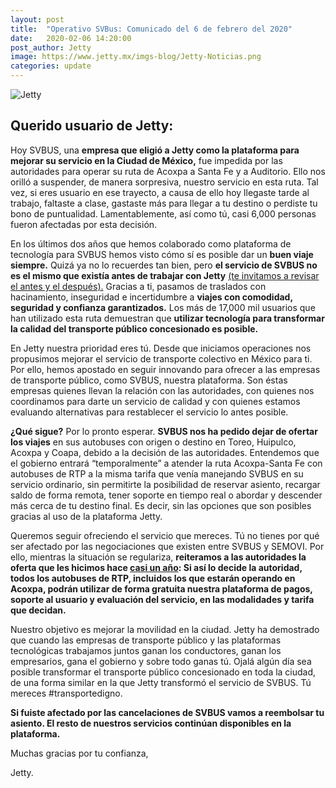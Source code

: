 ```yaml
---
layout: post
title:  "Operativo SVBus: Comunicado del 6 de febrero del 2020"
date:   2020-02-06 14:20:00
post_author: Jetty
image: https://www.jetty.mx/imgs-blog/Jetty-Noticias.png
categories: update
---
```

![Jetty]({{site.baseurl}}/imgs-blog/Jetty-Noticias.png)

<h2>Querido usuario de Jetty:</h2>

Hoy SVBUS, una <b>empresa que eligió a Jetty como la plataforma para mejorar su servicio en la Ciudad de México,</b> fue impedida por las autoridades para operar su ruta de Acoxpa a Santa Fe y a Auditorio. Ello nos orilló a suspender, de manera sorpresiva, nuestro servicio en esta ruta. Tal vez, si eres usuario en ese trayecto, a causa de ello hoy llegaste tarde al trabajo, faltaste a clase, gastaste más para llegar a tu destino o perdiste tu bono de puntualidad. Lamentablemente, así como tú, casi 6,000 personas fueron afectadas por esta decisión.

En los últimos dos años que hemos colaborado como plataforma de tecnología para SVBUS hemos visto cómo sí es posible dar un <b>buen viaje siempre.</b> Quizá ya no lo recuerdes tan bien, pero <b>el servicio de SVBUS no es el mismo que existía antes de trabajar con Jetty</b> [(te invitamos a revisar el antes y el después).][acoxpa] Gracias a ti, pasamos de traslados con hacinamiento, inseguridad e incertidumbre a <b>viajes con comodidad, seguridad y confianza garantizados.</b> Los más de 17,000 mil usuarios que han utilizado esta ruta demuestran que <b>utilizar tecnología para transformar la calidad del transporte público concesionado es posible.</b>

En Jetty nuestra prioridad eres tú. Desde que iniciamos operaciones nos propusimos mejorar el servicio de transporte colectivo en México para ti. Por ello, hemos apostado en seguir innovando para ofrecer a las empresas de transporte público, como SVBUS, nuestra plataforma. Son éstas empresas quienes llevan la relación con las autoridades, con quienes nos coordinamos para darte un servicio de calidad y con quienes estamos evaluando alternativas para restablecer el servicio lo antes posible.

<b>¿Qué sigue?</b> Por lo pronto esperar. <b>SVBUS nos ha pedido dejar de ofertar los viajes</b> en sus autobuses con origen o destino en Toreo, Huipulco, Acoxpa y Coapa, debido a la decisión de las autoridades. Entendemos que el gobierno entrará “temporalmente” a atender la ruta Acoxpa-Santa Fe con autobuses de RTP a la misma tarifa que venía manejando SVBUS en su servicio ordinario, sin permitirte la posibilidad de reservar asiento, recargar saldo de forma remota, tener soporte en tiempo real o abordar y descender más cerca de tu destino final. Es decir, sin las opciones que son posibles gracias al uso de la plataforma Jetty.

Queremos seguir ofreciendo el servicio que mereces. Tú no tienes por qué ser afectado por las negociaciones que existen entre SVBUS y SEMOVI. Por ello, mientras la situación se regulariza, <b>reiteramos a las autoridades la oferta que les hicimos hace [casi un año][disfrazados]: Si así lo decide la autoridad, todos los autobuses de RTP, incluidos los que estarán operando en Acoxpa, podrán utilizar de forma gratuita nuestra plataforma de pagos, soporte al usuario y evaluación del servicio, en las modalidades y tarifa que decidan.</b>

Nuestro objetivo es mejorar la movilidad en la ciudad. Jetty ha demostrado que cuando las empresas de transporte público y las plataformas tecnológicas trabajamos juntos ganan los conductores, ganan los empresarios, gana el gobierno y sobre todo ganas tú. Ojalá algún día sea posible transformar el transporte público concesionado en toda la ciudad, de una forma similar en la que Jetty transformó el servicio de SVBUS. Tú mereces #transportedigno.

<b>Si fuiste afectado por las cancelaciones de SVBUS vamos a reembolsar tu asiento. El resto de nuestros servicios continúan disponibles en la plataforma.</b>

Muchas gracias por tu confianza,

Jetty.


[disfrazados]:https://www.jetty.mx/update/2019/03/28/No-estamos-disfrazados.html
[acoxpa]:https://www.jetty.mx/update/2020/02/06/acoxpa-antes-y-despues.html